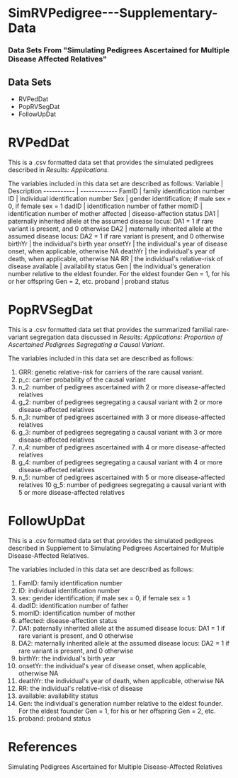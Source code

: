 # SimRVPedigree---Supplementary-Data
### Data Sets From "Simulating Pedigrees Ascertained for Multiple Disease Affected Relatives"

## Data Sets
* RVPedDat
* PopRVSegDat
* FollowUpDat

# RVPedDat
This is a .csv formatted data set that provides the simulated pedigrees described in *Results: Applications.*

The variables included in this data set are described as follows:
Variable | Description
----------- | -------------
FamID | family identification number
ID | individual identification number
Sex | gender identification; if male sex = 0, if female sex = 1
dadID | identification number of father
momID | identification number of mother
affected | disease-affection status
DA1 | paternally inherited allele at the assumed disease locus: DA1 = 1 if rare variant is present, and 0 otherwise
DA2 | maternally inherited allele at the assumed disease locus: DA2 = 1 if rare variant is present, and 0 otherwise 
birthYr | the individual's birth year
onsetYr | the individual's year of disease onset, when applicable, otherwise NA
deathYr | the individual's year of death, when applicable, otherwise NA
RR | the individual's relative-risk of disease
available | availability status
Gen | the individual's generation number relative to the eldest founder.  For the eldest founder Gen = 1, for his or her offspring Gen = 2, etc.
proband | proband status

   
# PopRVSegDat
This is a .csv formatted data set that provides the summarized familial rare-variant segregation data discussed in *Results: Applications: Proportion of Ascertained Pedigrees Segregating a Causal Variant*.

The variables included in this data set are described as follows:
1. GRR: genetic relative-risk for carriers of the rare causal variant.
2. p_c: carrier probability of the causal variant
3. n_2: number of pedigrees ascertained with 2 or more disease-affected relatives
4. g_2: number of pedigrees segregating a causal variant with 2 or more disease-affected relatives
5. n_3: number of pedigrees ascertained with 3 or more disease-affected relatives
6. g_3: number of pedigrees segregating a causal variant with 3 or more disease-affected relatives
7. n_4: number of pedigrees ascertained with 4 or more disease-affected relatives
8. g_4: number of pedigrees segregating a causal variant with 4 or more disease-affected relatives
9. n_5: number of pedigrees ascertained with 5 or more disease-affected relatives
10 g_5: number of pedigrees segregating a causal variant with 5 or more disease-affected relatives

# FollowUpDat
This is a .csv formatted data set that provides the simulated pedigrees described in Supplement to Simulating Pedigrees Ascertained for Multiple Disease-Affected Relatives.

The variables included in this data set are described as follows:
1. FamID: family identification number
2. ID: individual identification number
3. sex: gender identification; if male sex = 0, if female sex = 1
4. dadID: identification number of father
5. momID: identification number of mother
6. affected: disease-affection status
7. DA1: paternally inherited allele at the assumed disease locus: DA1 = 1 if rare variant is present, and 0 otherwise
8. DA2: maternally inherited allele at the assumed disease locus: DA2 = 1 if rare variant is present, and 0 otherwise 
9. birthYr: the individual's birth year
10. onsetYr: the individual's year of disease onset, when applicable, otherwise NA
11. deathYr: the individual's year of death, when applicable, otherwise NA
12. RR: the individual's relative-risk of disease
13. available: availability status
14. Gen: the individual's generation number relative to the eldest founder.
For the eldest founder Gen = 1, for his or her offspring Gen = 2, etc.
15. proband: proband status


# References
Simulating Pedigrees Ascertained for Multiple Disease-Affected Relatives